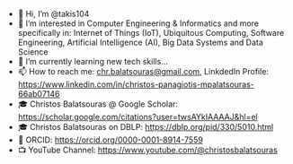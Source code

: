 - 👋 Hi, I’m @takis104
- 👀 I’m interested in Computer Engineering & Informatics and more specifically in: Internet of Things (IoT), Ubiquitous Computing, Software Engineering, Artificial Intelligence (AI), Big Data Systems and Data Science
- 🌱 I’m currently learning new tech skills...
- 📫 How to reach me: chr.balatsouras@gmail.com, LinkdedIn Profile: https://www.linkedin.com/in/christos-panagiotis-mpalatsouras-66ab07146
- 🎓 Christos Balatsouras @ Google Scholar: https://scholar.google.com/citations?user=twsAYkIAAAAJ&hl=el
- 🎓 Christos Balatsouras on DBLP: https://dblp.org/pid/330/5010.html
- 🪪 ORCID: https://orcid.org/0000-0001-8914-7559
- 📺 YouTube Channel: https://www.youtube.com/@christosbalatsouras

<!---
takis104/takis104 is a ✨ special ✨ repository because its `README.md` (this file) appears on your GitHub profile.
You can click the Preview link to take a look at your changes.
--->
